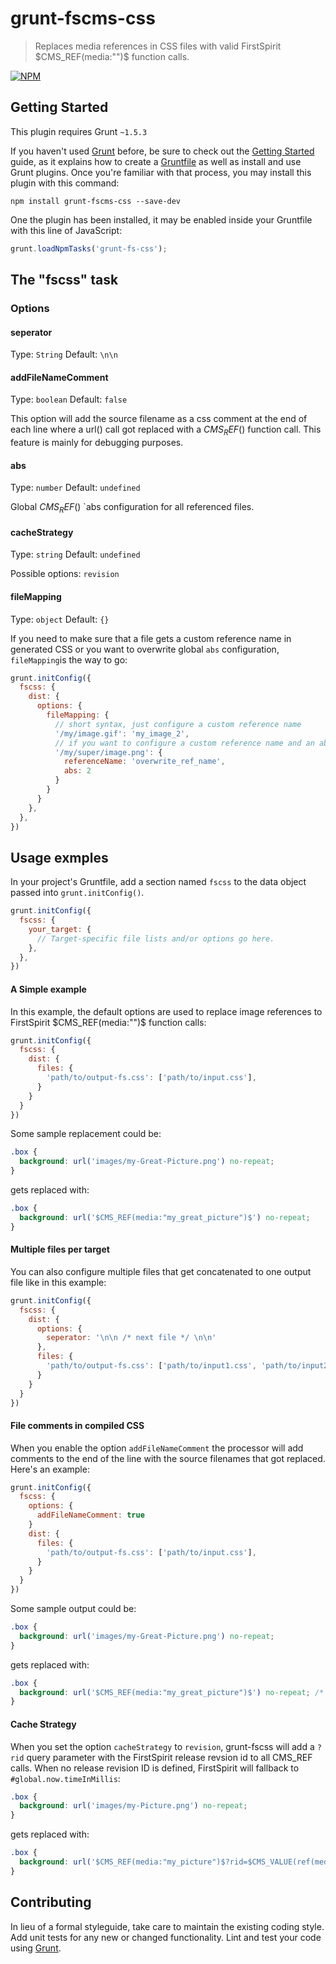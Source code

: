 # grunt-fscms-css

> Replaces media references in CSS files with valid FirstSpirit $CMS_REF(media:"")$ function calls.

[![NPM](https://nodei.co/npm/grunt-fs-css.png?downloads=true)](https://nodei.co/npm/grunt-fs-css/)

## Getting Started
This plugin requires Grunt `~1.5.3`

If you haven't used [Grunt](http://gruntjs.com/) before, be sure to check out the [Getting Started](http://gruntjs.com/getting-started) guide, as it explains how to create a [Gruntfile](http://gruntjs.com/sample-gruntfile) as well as install and use Grunt plugins. Once you're familiar with that process, you may install this plugin with this command:

```shell
npm install grunt-fscms-css --save-dev
```

One the plugin has been installed, it may be enabled inside your Gruntfile with this line of JavaScript:

```js
grunt.loadNpmTasks('grunt-fs-css');
```

## The "fscss" task

### Options

#### seperator
Type: `String`
Default: `\n\n`

#### addFileNameComment
Type: `boolean`
Default: `false`

This option will add the source filename as a css comment at the end of each line where a url() call got replaced with a $CMS_REF()$ function call. This feature is mainly for debugging purposes.

#### abs
Type: `number`
Default: `undefined`

Global $CMS_REF()$ `abs configuration for all referenced files.

#### cacheStrategy
Type: `string`
Default: `undefined`

Possible options: `revision`

#### fileMapping
Type: `object`
Default: `{}`

If you need to make sure that a file gets a custom reference name in generated CSS or you want to overwrite global `abs` configuration, `fileMapping`is the way to go:

```js
grunt.initConfig({
  fscss: {
    dist: {
      options: {
        fileMapping: {
          // short syntax, just configure a custom reference name
          '/my/image.gif': 'my_image_2',
          // if you want to configure a custom reference name and an abs configuration:
          '/my/super/image.png': {
            referenceName: 'overwrite_ref_name',
            abs: 2
          }
        }
      }
    },
  },
})
````

## Usage exmples

In your project's Gruntfile, add a section named `fscss` to the data object passed into `grunt.initConfig()`.

```js
grunt.initConfig({
  fscss: {
    your_target: {
      // Target-specific file lists and/or options go here.
    },
  },
})
```

#### A Simple example
In this example, the default options are used to replace image references to FirstSpirit $CMS_REF(media:"")$ function calls:

```js
grunt.initConfig({
  fscss: {
    dist: {
      files: {
        'path/to/output-fs.css': ['path/to/input.css'],
      }
    }
  }
})
```

Some sample replacement could be:

```css
.box {
  background: url('images/my-Great-Picture.png') no-repeat;
}
```

gets replaced with:

```css
.box {
  background: url('$CMS_REF(media:"my_great_picture")$') no-repeat;
}
```

#### Multiple files per target
You can also configure multiple files that get concatenated to one output file like in this example:

```js
grunt.initConfig({
  fscss: {
    dist: {
      options: {
        seperator: '\n\n /* next file */ \n\n'
      },
      files: {
        'path/to/output-fs.css': ['path/to/input1.css', 'path/to/input2.css'],
      }
    }
  }
})
```

#### File comments in compiled CSS
When you enable the option `addFileNameComment` the processor will add comments to the end of the line with the source filenames that got replaced. Here's an example:

```js
grunt.initConfig({
  fscss: {
    options: {
      addFileNameComment: true
    }
    dist: {
      files: {
        'path/to/output-fs.css': ['path/to/input.css'],
      }
    }
  }
})
```

Some sample output could be:

```css
.box {
  background: url('images/my-Great-Picture.png') no-repeat;
}
```

gets replaced with:

```css
.box {
  background: url('$CMS_REF(media:"my_great_picture")$') no-repeat; /* my_great_picture = images/my-Great-Picture.png */
}
```

#### Cache Strategy
When you set the option `cacheStrategy` to `revision`, grunt-fscss will add a `?rid` query parameter with the FirstSpirit release revsion id to all CMS_REF calls. When no release revision ID is defined, FirstSpirit will fallback to `#global.now.timeInMillis`:
```css
.box {
  background: url('images/my-Picture.png') no-repeat;
}
```
gets replaced with:

```css
.box {
  background: url('$CMS_REF(media:"my_picture")$?rid=$CMS_VALUE(ref(media:"my_picture").target.releaseRevision.id, default:#global.now.timeInMillis)$') no-repeat;
}
```

## Contributing
In lieu of a formal styleguide, take care to maintain the existing coding style. Add unit tests for any new or changed functionality. Lint and test your code using [Grunt](http://gruntjs.com/).

